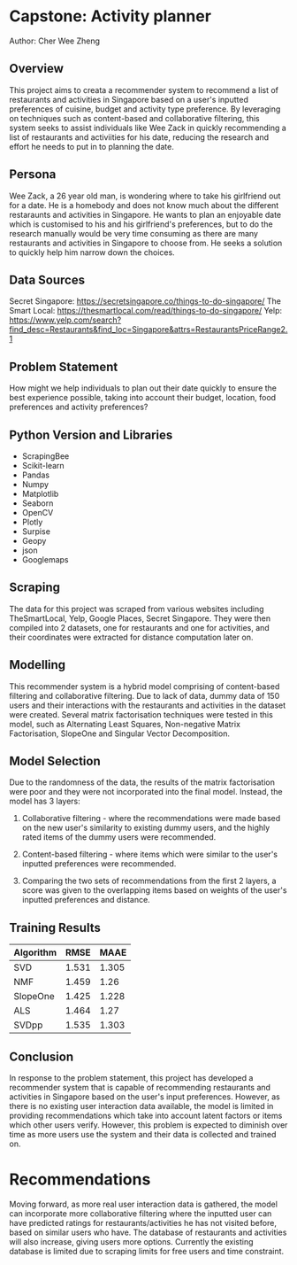 # Capstone: Activity planner

Author: Cher Wee Zheng

## Overview

This project aims to creata a recommender system to recommend a list of restaurants and activities in Singapore based on a user's inputted preferences of cuisine, budget and activity type preference. By leveraging on techniques such as content-based and collaborative filtering, this system seeks to assist individuals like Wee Zack in quickly recommending a list of restaurants and activiities for his date, reducing the research and effort he needs to put in to planning the date. 

## Persona

Wee Zack, a 26 year old man, is wondering where to take his girlfriend out for a date. He is a homebody and does not know much about the different restaraunts and activities in Singapore. He wants to plan an enjoyable date which is customised to his and his girlfriend's preferences, but to do the research manually would be very time consuming as there are many restaurants and activities in Singapore to choose from. He seeks a solution to quickly help him narrow down the choices.

## Data Sources

Secret Singapore: https://secretsingapore.co/things-to-do-singapore/
The Smart Local: https://thesmartlocal.com/read/things-to-do-singapore/
Yelp: https://www.yelp.com/search?find_desc=Restaurants&find_loc=Singapore&attrs=RestaurantsPriceRange2.1

## Problem Statement

How might we help individuals to plan out their date quickly to ensure the best experience possible, taking into account their budget, location, food preferences and activity preferences?

## Python Version and Libraries
- ScrapingBee
- Scikit-learn
- Pandas
- Numpy
- Matplotlib
- Seaborn
- OpenCV
- Plotly
- Surpise
- Geopy
- json
- Googlemaps


## Scraping

The data for this project was scraped from various websites including TheSmartLocal, Yelp, Google Places, Secret Singapore. They were then compiled into 2 datasets, one for restaurants and one for activities, and their coordinates were extracted for distance computation later on. 

## Modelling

This recommender system is a hybrid model comprising of content-based filtering and collaborative filtering. Due to lack of data, dummy data of 150 users and their interactions with the restaurants and activities in the dataset were created. Several matrix factorisation techniques were tested in this model, such as Alternating Least Squares, Non-negative Matrix Factorisation, SlopeOne and Singular Vector Decomposition. 

## Model Selection

Due to the randomness of the data, the results of the matrix factorisation were poor and they were not incorporated into the final model. Instead, the model has 3 layers:

1. Collaborative filtering - where the recommendations were made based on the new user's similarity to existing dummy users, and the highly rated items of the dummy users were recommended.

2. Content-based filtering - where items which were similar to the user's inputted preferences were recommended. 

3. Comparing the two sets of recommendations from the first 2 layers, a score was given to the overlapping items based on weights of the user's inputted preferences and distance. 



## Training Results

| Algorithm             |     RMSE | MAAE   | 
|-----------------------|----------|--------|
| SVD                   |   1.531  | 1.305  |      
| NMF                   |   1.459  |  1.26  |      
| SlopeOne              |   1.425  |  1.228 |       
| ALS                   |   1.464  |  1.27  |       
| SVDpp                 |   1.535  | 1.303  |       





## Conclusion

In response to the problem statement, this project has developed a recommender system that is capable of recommending restaurants and activities in Singapore based on the user's input preferences. However, as there is no existing user interaction data available, the model is limited in providing recommendations which take into account latent factors or items which other users verify. However, this problem is expected to diminish over time as more users use the system and their data is collected and trained on. 

# Recommendations

Moving forward, as more real user interaction data is gathered, the model can incorporate more collaborative filtering where the inputted user can have predicted ratings for restaurants/activities he has not visited before, based on similar users who have. The database of restaurants and activities will also increase, giving users more options. Currently the existing database is limited due to scraping limits for free users and time constraint. 



